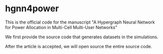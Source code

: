 # hgnn4power

This is the official code for the manuscript "A Hypergraph Neural Network for Power Allocation in Multi-Cell Multi-User Networks"

We first provide the source code that generates datasets in the simulations.

After the article is accepted, we will open source the entire source code.
